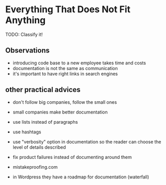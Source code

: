Everything That Does Not Fit Anything
=====================================

TODO: Classify it!

Observations
------------

- introducing code base to a new employee takes time and costs
- documentation is not the same as communication
- it's important to have right links in search engines

other practical advices
-----------------------

- don't follow big companies, follow the small ones
- small companies make better documentation

- use lists instead of paragraphs
- use hashtags
- use "verbosity" option in documentation so the reader can choose the level of
  details described
- fix product failures instead of documenting around them
- mistakeproofing.com

- in Wordpress they have a roadmap for documentation (waterfall)
